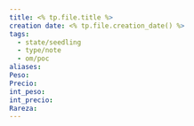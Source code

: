 ```yaml
---
title: <% tp.file.title %>
creation date: <% tp.file.creation_date() %>
tags:
  - state/seedling
  - type/note
  - om/poc
aliases: 
Peso: 
Precio: 
int_peso: 
int_precio: 
Rareza:
---
```



